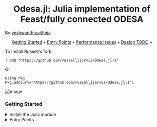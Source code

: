 <h1 align="center">
  Odesa.jl: Julia implementation of Feast/fully connected ODESA
</h1>

By [yeshwanthravitheja](https://github.com/yeshwanthravitheja)


<p align="center">
  <a href="#Getting-Started">Getting Started</a> •
  <a href="#Entry-Points">Entry Points</a> •
  <a href="#Performance-Issues">Performance Issues</a> •
  <a href="#Design-TODO">Design TODO</a> •

  
</p>



To Install Russell's fork. 

```
] add "https://github.com/russelljjarvis/Odesa.jl-1"
```

Or

```
using Pkg
Pkg.add(url="https://github.com/russelljjarvis/Odesa.jl-1")
```
![image](https://user-images.githubusercontent.com/7786645/228419246-be765377-5d9e-424a-ae5a-1ffe2722eae0.png)



### Getting Started

<details>
  <summary>Install the Julia module</summary>
    
This is not yet an official package, so the package would need to be added in developer mode. The short way to do this is as follows:
To install the oiginal repo. 
```  
Pkg.add(url="https://github.com/yeshwanthravitheja/Odesa.jl.git")
 ```
or 
```
  
] add https://github.com/yeshwanthravitheja/Odesa.jl.git
```
The long way invovles:
```
git clone https://github.com/yeshwanthravitheja/Odesa.jl
```

```
cd Odesa.jl


#### To install Odesa permanently in development mode:

julia
]
(@v1.5) pkg> develop .
```
Or
```
Pkg.develop(PackageSpec(path=pwd()))

```

#### To install Odesa only for one session:

```
julia
import Pkg;Pkg.activate(".")
```

</details>

<details>
<summary>Entry Points</summary>


Experimental build of Odesa in julia
